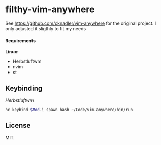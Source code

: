 # filthy-vim-anywhere

See https://github.com/cknadler/vim-anywhere for the original project.
I only adjusted it sligthly to fit my needs


#### Requirements

__Linux:__

- Herbstluftwm
- nvim
- st

## Keybinding

*Herbstluftwm*
```bash
hc keybind $Mod-i spawn bash ~/Code/vim-anywhere/bin/run
```

## License

MIT.

